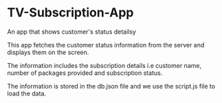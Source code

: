 # TV-Subscription-App

An app that shows customer's status detailsy


This app fetches the customer status information from the server and displays them on the screen. 


The information includes the subscription details i.e customer name, number of packages provided and subscription status.


The information is stored in the db.json file and we use the script.js file to load the data.


